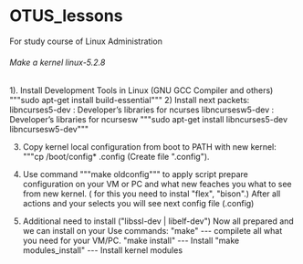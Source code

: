 # OTUS_lessons
For study course of Linux Administration
###### Make a kernel linux-5.2.8 ###########
1). Install Development Tools in Linux (GNU GCC Compiler and others)
"""sudo apt-get install build-essential"""
2) Install next packets:
libncurses5-dev : Developer’s libraries for ncurses
libncursesw5-dev : Developer’s libraries for ncursesw
"""sudo apt-get install libncurses5-dev libncursesw5-dev"""

3) Copy kernel local configuration from boot to PATH with new kernel:
"""cp /boot/config* .config (Create file ".config").

4) Use command """make oldconfig""" to apply script prepare configuration on your
VM or PC and what new feaches you what to see from new kernel.
( for this you need to instal "flex", "bison".)
After all actions and your selects you will see next config file (.config)

5) Additional need to install ("libssl-dev | libelf-dev")
Now all prepared and we can install on your
Use commands:
     "make"                  --- compilete all what you need for your VM/PC.
     "make install"          --- Install
     "make modules_install"  --- Install kernel modules

